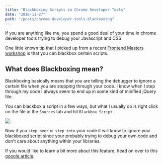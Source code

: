 ```yaml
---
title: "Blackboxing Scripts in Chrome Developer Tools"
date: "2016-11-27"
path: "/posts/chrome-developer-tools-blackboxing"
---
```


If you are anything like me, you spend a good deal of your time in chrome developer tools trying to debug your Javascript and CSS.

One little known tip that I picked up from a recent <a href="https://frontendmasters.com/courses/chrome-dev-tools/">Frontend Masters workshop</a> is that you can blackbox certain scripts.

## What does Blackboxing mean?

Blackboxing basically means that you are telling the debugger to ignore a certain file when you are stepping through your code. I know when I step through my code I always seem to end up in some kind of minified jQuery file.

You can blackbox a script in a few ways, but what I usually do is right click on the file in the `Sources` tab and hit `Blackbox Script`.

<p><img src="/images/posts/chrome-developer-blackbox.png"></p>

Now if you `step over` or `step into` your code it will know to ignore your blackboxed script since your probably trying to debug your own code and don't care about anything within your libraries.

If you would like to learn a bit more about this feature, head on over to this <a href="https://developers.google.com/web/tools/chrome-devtools/javascript/step-code#blackbox_third-party_code">google article</a>.
